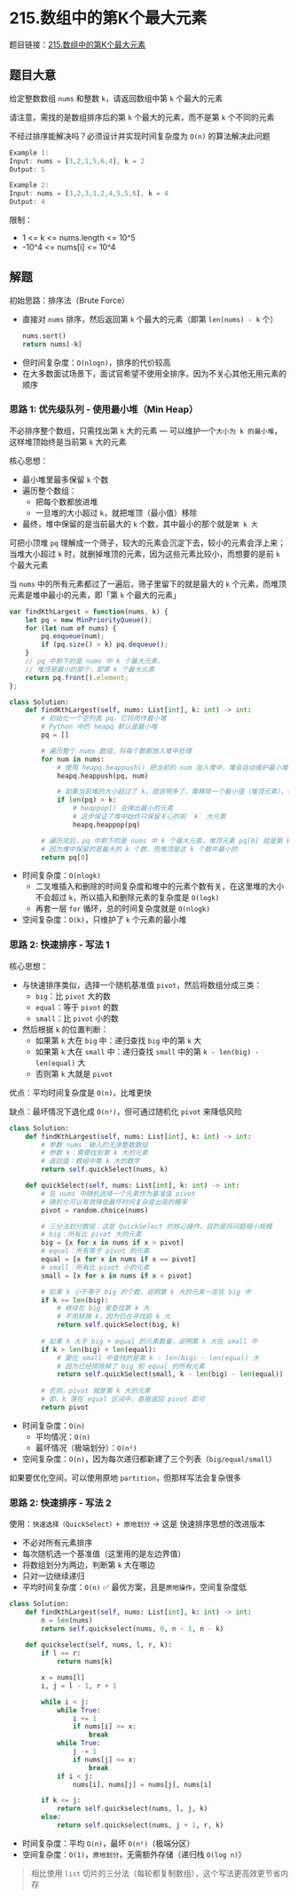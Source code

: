 # 215.数组中的第K个最大元素

题目链接：[215.数组中的第K个最大元素](https://leetcode.cn/problems/kth-largest-element-in-an-array/)

## 题目大意

给定整数数组 `nums` 和整数 `k`，请返回数组中第 `k` 个最大的元素

请注意，需找的是数组排序后的第 `k` 个最大的元素，而不是第 `k` 个不同的元素

不经过排序能解决吗？必须设计并实现时间复杂度为 `O(n)` 的算法解决此问题

```js
Example 1:
Input: nums = [3,2,1,5,6,4], k = 2
Output: 5

Example 2:
Input: nums = [3,2,3,1,2,4,5,5,6], k = 4
Output: 4
```

限制：
- 1 <= k <= nums.length <= 10^5
- -10^4 <= nums[i] <= 10^4

## 解题

初始思路：排序法（Brute Force）
- 直接对 `nums` 排序，然后返回第 `k` 个最大的元素（即第 `len(nums) - k` 个）
  ```python
  nums.sort()
  return nums[-k]
  ```
- 但时间复杂度：`O(nlogn)`，排序的代价较高
- 在大多数面试场景下，面试官希望不使用全排序，因为不关心其他无用元素的顺序

### 思路 1: 优先级队列 - 使用最小堆（Min Heap）

不必排序整个数组，只需找出第 `k` 大的元素 — 可以维护一个`大小为 k 的最小堆`，这样堆顶始终是当前第 `k` 大的元素

核心思想：
- 最小堆里最多保留 `k` 个数
- 遍历整个数组：
  - 把每个数都放进堆
  - 一旦堆的大小超过 `k`，就把堆顶（最小值）移除
- 最终，堆中保留的是当前最大的 `k` 个数，其中最小的那个就是`第 k 大`

可把小顶堆 `pq` 理解成一个筛子，较大的元素会沉淀下去，较小的元素会浮上来；当堆大小超过 `k` 时，就删掉堆顶的元素，因为这些元素比较小，而想要的是前 `k` 个最大元素

当 `nums` 中的所有元素都过了一遍后，筛子里留下的就是最大的 `k` 个元素，而堆顶元素是堆中最小的元素，即「第 `k` 个最大的元素」

```js
var findKthLargest = function(nums, k) {
    let pq = new MinPriorityQueue();
    for (let num of nums) {
        pq.enqueue(num);
        if (pq.size() > k) pq.dequeue();
    }
    // pq 中剩下的是 nums 中 k 个最大元素，
    // 堆顶是最小的那个，即第 k 个最大元素
    return pq.front().element;
};
```
```python
class Solution:
    def findKthLargest(self, nums: List[int], k: int) -> int:
        # 初始化一个空列表 pq，它将用作最小堆
        # Python 中的 heapq 默认是最小堆
        pq = []

        # 遍历整个 nums 数组，将每个数都放入堆中处理
        for num in nums:
            # 使用 heapq.heappush() 把当前的 num 加入堆中，堆会自动维护最小堆结构
            heapq.heappush(pq, num)

            # 如果当前堆的大小超过了 k，就说明多了，需移除一个最小值（堆顶元素），保证只保留当前最大的 k 个数
            if len(pq) > k:
                # heappop() 会弹出最小的元素
                # 这步保证了堆中始终只保留关心的前 `k` 大元素
                heapq.heappop(pq)

        # 遍历完后，pq 中剩下的是 nums 中 k 个最大元素，堆顶元素 pq[0] 就是第 k 大的数
        # 因为堆中保留的是最大的 k 个数，而堆顶是这 k 个数中最小的
        return pq[0]
```

- 时间复杂度：`O(nlogk)`
  - 二叉堆插入和删除的时间复杂度和堆中的元素个数有关，在这里堆的大小不会超过 `k`，所以插入和删除元素的复杂度是 `O(logk)`
  - 再套一层 `for` 循环，总的时间复杂度就是 `O(nlogk)`
- 空间复杂度：`O(k)`，只维护了 `k` 个元素的最小堆

### 思路 2: 快速排序 - 写法 1

核心思想：
- 与快速排序类似，选择一个随机基准值 `pivot`，然后将数组分成三类：
  - `big`：比 `pivot` 大的数
  - `equal`：等于 `pivot` 的数
  - `small`：比 `pivot` 小的数
- 然后根据 `k` 的位置判断：
  - 如果第 `k` 大在 `big` 中：递归查找 `big` 中的第 `k` 大
  - 如果第 `k` 大在 `small` 中：递归查找 `small` 中的第 `k - len(big) - len(equal)` 大
  - 否则第 `k` 大就是 `pivot`

优点：平均时间复杂度是 `O(n)`，比堆更快

缺点：最坏情况下退化成 `O(n²)`，但可通过随机化 `pivot` 来降低风险

```python
class Solution:
    def findKthLargest(self, nums: List[int], k: int) -> int:
        # 参数 nums：输入的无序整数数组
        # 参数 k：需要找到第 k 大的元素
        # 返回值：数组中第 k 大的数字
        return self.quickSelect(nums, k)

    def quickSelect(self, nums: List[int], k: int) -> int:
        # 在 nums 中随机选择一个元素作为基准值 pivot
        # 随机化可以有效降低最坏时间复杂度出现的概率
        pivot = random.choice(nums)

        # 三分法划分数组：这是 QuickSelect 的核心操作，目的是将问题缩小规模
        # big：所有比 pivot 大的元素
        big = [x for x in nums if x > pivot]
        # equal：所有等于 pivot 的元素
        equal = [x for x in nums if x == pivot]
        # small：所有比 pivot 小的元素
        small = [x for x in nums if x < pivot]

        # 如果 k 小于等于 big 的个数，说明第 k 大的元素一定在 big 中
        if k <= len(big):
            # 继续在 big 里查找第 k 大
            # 不用转换 k，因为仍在寻找前 k 大
            return self.quickSelect(big, k)
        
        # 如果 k 大于 big + equal 的元素数量，说明第 k 大在 small 中
        if k > len(big) + len(equal):
            # 要在 small 中查找的是第 k - len(big) - len(equal) 大
            # 因为已经排除掉了 big 和 equal 的所有元素
            return self.quickSelect(small, k - len(big) - len(equal))
        
        # 否则，pivot 就是第 k 大的元素
        # 即，k 落在 equal 区间中，直接返回 pivot 即可
        return pivot
```

- 时间复杂度：`O(n)`
  - 平均情况：`O(n)`
  - 最坏情况（极端划分）：`O(n²)`
- 空间复杂度：`O(n)`，因为每次递归都新建了三个列表（`big/equal/small`）

如果要优化空间，可以使用原地 `partition`，但那样写法会复杂很多

### 思路 2: 快速排序 - 写法 2

使用：`快速选择（QuickSelect）+ 原地划分` -> 这是 快速排序思想的改进版本
- 不必对所有元素排序
- 每次随机选一个基准值（这里用的是左边界值）
- 将数组划分为两边，判断第 `k` 大在哪边
- 只对一边继续递归
- 平均时间复杂度：`O(n)`
✅ 最优方案，且是`原地操作`，空间复杂度低

```python
class Solution:
    def findKthLargest(self, nums: List[int], k: int) -> int:
        n = len(nums)
        return self.quickselect(nums, 0, n - 1, n - k)
    
    def quickselect(self, nums, l, r, k):
        if l == r:
            return nums[k]

        x = nums[l]
        i, j = l - 1, r + 1

        while i < j:
            while True:
                i += 1
                if nums[i] >= x:
                    break
            while True:
                j -= 1
                if nums[j] <= x:
                    break
            if i < j:
                nums[i], nums[j] = nums[j], nums[i]

        if k <= j:
            return self.quickselect(nums, l, j, k)
        else:
            return self.quickselect(nums, j + 1, r, k)
```

- 时间复杂度：平均 `O(n)`，最坏 `O(n²)`（极端分区）
- 空间复杂度：`O(1)`，`原地划分`，无需额外存储（递归栈 `O(log n)`）

> 相比使用 `list` 切片的三分法（每轮都复制数组），这个写法更高效更节省内存